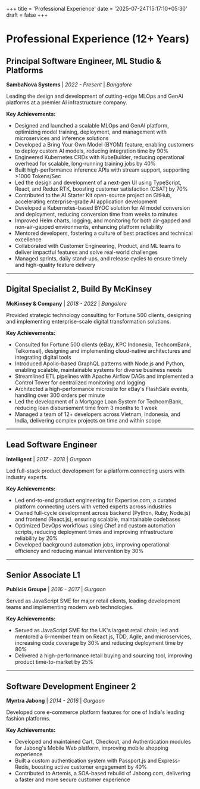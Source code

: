 +++
title = 'Professional Experience'
date = '2025-07-24T15:17:10+05:30'
draft = false
+++

# Professional Experience (12+ Years)

## Principal Software Engineer, ML Studio & Platforms
**SambaNova Systems** | *2022 - Present* | *Bangalore*

Leading the design and development of cutting-edge MLOps and GenAI platforms at a premier AI infrastructure company.

**Key Achievements:**
- Designed and launched a scalable MLOps and GenAI platform, optimizing model training, deployment, and management with microservices and inference solutions
- Developed a Bring Your Own Model (BYOM) feature, enabling customers to deploy custom AI models, reducing integration time by 90%
- Engineered Kubernetes CRDs with KubeBuilder, reducing operational overhead for scalable, long-running training jobs by 40%
- Built high-performance inference APIs with stream support, supporting >1000 Tokens/Sec
- Led the design and development of a next-gen UI using TypeScript, React, and Redux RTK, boosting customer satisfaction (CSAT) by 70%
- Contributed to the AI Starter Kit open-source project on GitHub, accelerating enterprise-grade AI application development
- Developed a Kubernetes-based BYOC solution for AI model conversion and deployment, reducing conversion time from weeks to minutes
- Improved Helm charts, logging, and monitoring for both air-gapped and non-air-gapped environments, enhancing platform reliability
- Mentored developers, fostering a culture of best practices and technical excellence
- Collaborated with Customer Engineering, Product, and ML teams to deliver impactful features and solve real-world challenges
- Managed sprints, daily stand-ups, and release cycles to ensure timely and high-quality feature delivery

---

## Digital Specialist 2, Build By McKinsey
**McKinsey & Company** | *2018 - 2022* | *Bangalore*

Provided strategic technology consulting for Fortune 500 clients, designing and implementing enterprise-scale digital transformation solutions.

**Key Achievements:**
- Consulted for Fortune 500 clients (eBay, KPC Indonesia, TechcomBank, Telkomsel), designing and implementing cloud-native architectures and integrating digital tools
- Introduced Apollo-based GraphQL patterns with Node.js and Python, enabling scalable, maintainable systems for diverse business needs
- Streamlined ETL pipelines with Apache Airflow DAGs and implemented a Control Tower for centralized monitoring and logging
- Architected a high-performance microsite for eBay's FlashSale events, handling over 300 orders per minute
- Led the development of a Mortgage Loan System for TechcomBank, reducing loan disbursement time from 3 months to 1 week
- Managed a team of 12+ developers across Vietnam, Indonesia, and India, delivering complex projects on time and within scope

---

## Lead Software Engineer
**Intelligent** | *2017 - 2018* | *Gurgaon*

Led full-stack product development for a platform connecting users with industry experts.

**Key Achievements:**
- Led end-to-end product engineering for Expertise.com, a curated platform connecting users with vetted experts across industries
- Owned full-cycle development across backend (Python, Ruby, Node.js) and frontend (React.js), ensuring scalable, maintainable codebases
- Optimized DevOps workflows using Chef and custom automation scripts, reducing deployment times and improving infrastructure reliability by 20%
- Developed background automation jobs, improving operational efficiency and reducing manual intervention by 30%

---

## Senior Associate L1
**Publicis Groupe** | *2016 - 2017* | *Gurgaon*

Served as JavaScript SME for major retail clients, leading development teams and implementing modern web technologies.

**Key Achievements:**
- Served as JavaScript SME for the UK's largest retail chain; led and mentored a 6-member team on React.js, TDD, Agile, and microservices, increasing code coverage by 30% and reducing deployment time by 80%
- Delivered a high-performance retail buying and sourcing tool, improving product time-to-market by 25%

---

## Software Development Engineer 2
**Myntra Jabong** | *2014 - 2016* | *Gurgaon*

Developed core e-commerce platform features for one of India's leading fashion platforms.

**Key Achievements:**
- Developed and maintained Cart, Checkout, and Authentication modules for Jabong's Mobile Web platform, improving mobile shopping experience
- Built a custom authentication system with Passport.js and Express-Redis, boosting active customer engagement by 40%
- Contributed to Artemis, a SOA-based rebuild of Jabong.com, delivering a faster and more secure customer experience
